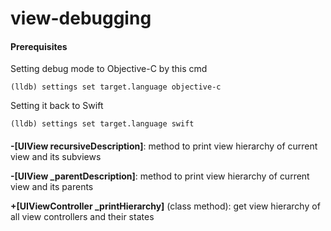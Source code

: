 # view-debugging

#### Prerequisites
Setting debug mode to Objective-C by this cmd
```
(lldb) settings set target.language objective-c
```
Setting it back to Swift
```
(lldb) settings set target.language swift
```

#### 
**\-\[UIView recursiveDescription]**: method to print view hierarchy of current view and its subviews

**\-\[UIView \_parentDescription]**: method to print view hierarchy of current view and its parents

**+\[UIViewController \_printHierarchy]** (class method):  get view hierarchy of all view controllers and their states

